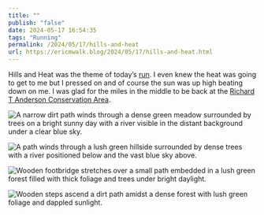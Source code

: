 ```yaml
---
title: ""
publish: "false"
date: 2024-05-17 16:54:35
tags: "Running"
permalink: /2024/05/17/hills-and-heat
url: https://ericmwalk.blog/2024/05/17/hills-and-heat.html
---
```


Hills and Heat was the theme of today’s [run](https://strava.com/activities/11433521048). I even knew the heat was going to get to me but I pressed on and of course the sun was up high beating down on me. I was glad for the miles in the middle to be back at the [Richard T Anderson Conservation Area](<[Richard T. Anderson Conservation Area, Eden Prairie](https://maps.apple.com/?q=Richard%20T.%20Anderson%20Conservation%20Area%0A18700%20Flying%20Cloud%20Dr%0AEden%20Prairie%20MN%2055347%0AUnited%20States&ll=44.820508,-93.514895)>).

![A narrow dirt path winds through a dense green meadow surrounded by trees on a bright sunny day with a river visible in the distant background under a clear blue sky.](https://ericmwalk.blog/uploads/2024/img-9003.jpeg)

![A path winds through a lush green hillside surrounded by dense trees with a river positioned below and the vast blue sky above.](https://ericmwalk.blog/uploads/2024/img-9005.jpeg)

![Wooden footbridge stretches over a small path embedded in a lush green forest filled with thick foliage and trees under bright daylight.](https://ericmwalk.blog/uploads/2024/img-9007.jpeg)

![Wooden steps ascend a dirt path amidst a dense forest with lush green foliage and dappled sunlight.](https://ericmwalk.blog/uploads/2024/img-9009.jpeg)